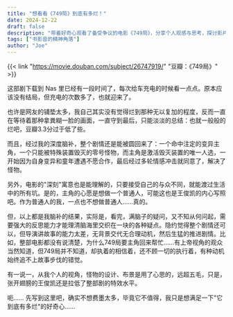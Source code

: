 ```yaml
---
title: "想看看《749局》到底有多烂！"
date: 2024-12-22
draft: false
description: "带着好奇心观看了备受争议的电影《749局》，分享个人观感与思考，探讨影片的优缺点及其特效设计。"
tags: ["书影音的精神角落"]
author: "Joe"
---
```


{{< link "https://movie.douban.com/subject/26747919/" "豆瓣：《749局》" >}} 

这部剧下载到 Nas 里已经有一段时间了，每次给车充电的时候看一点点。原本应该没有结局，但充电的次数多了，也就迎来了。  
  
也许是网友的铺垫太多，我自己其实没有觉得烂到那种无以复加的程度，反而一直在等待着那种拿粪糊一脸的画面，一直守到最后，只能淡淡的总结：也就一般般的烂吧，豆瓣3.3分过于低了些。  
  
而且，经过我的深度脑补，整个剧情还是能被圆回来了：一个命中注定的变异主角，一个只能被特殊装置毁灭的零号怪物，而主角是激活毁灭装置的唯一人选，一开始因为自身变异和童年遭遇不愿合作，最后经过多轮情感冲击就同意了，解决了怪物。  
  
另外，电影的"深刻"寓意也是能理解的，只要接受自己的与众不同，就能渡过生活中的所有坑。是的，主角的心愿是想做一个普通人，可能这也是王俊凯的内心写照吧。作为普通人的我，一点也不想做普通人……真的。  
  
但，以上都是我脑补的结果，实际是，看完，满脑子的疑问，又不知从何问起，需要强大的反思能力才能理清脑海里交织在一块的各种疑点。隐约觉得整个剧情还可以，但导演讲故事的能力太差，无背景交代无合理动机，然后生猛的推进剧情。比如，整部电影都没有说清楚，为什么749局要主角回来帮忙……有上帝视角的观众当然知道，但749局并不知道，却执着的相信着，还不顾一切的执行着，有种动机始终追不上故事步伐的错觉。  
  
有一说一，从我个人的视角，怪物的设计、布景是用了心思的，远超五毛，只是，张开翅膀的王俊凯还是拉低了整部剧的特效水平。  
  
呃…… 先写到这里吧，确实不想费墨太多，毕竟它不值得，我只是想满足一下"它到底有多烂"的好奇心……
